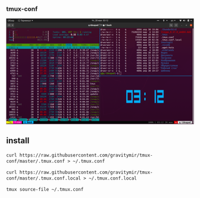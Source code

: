 ### tmux-conf

![Tmux screen](https://raw.githubusercontent.com/gravitymir/tmux-conf/master/tmux_screen.png)

## install
``` shell
curl https://raw.githubusercontent.com/gravitymir/tmux-conf/master/.tmux.conf > ~/.tmux.conf
```

``` shell
curl https://raw.githubusercontent.com/gravitymir/tmux-conf/master/.tmux.conf.local > ~/.tmux.conf.local
```

``` shell
tmux source-file ~/.tmux.conf
```

